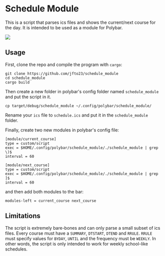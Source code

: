 # Schedule Module

This is a script that parses ics files and shows the current/next course
for the day. It is intended to be used as a module for Polybar.

![](https://raw.githubusercontent.com/jfto23/personal_website/gh-pages/assets/images/schedule_module_pic.png)

## Usage

First, clone the repo and compile the program with `cargo`:

```
git clone https://github.com/jfto23/schedule_module
cd schedule_module
cargo build
```

Then create a new folder in polybar's config folder named `schedule_module` and
put the script in it.

```
cp target/debug/schedule_module ~/.config/polybar/schedule_module/
```

Rename your `ics` file to `schedule.ics` and put it in the `schedule_module` folder.


Finally, create two new modules in polybar's config file:

```
[module/current_course]
type = custom/script
exec = $HOME/.config/polybar/schedule_module/./schedule_module | grep \)$
interval = 60

[module/next_course]
type = custom/script
exec = $HOME/.config/polybar/schedule_module/./schedule_module | grep ]$
interval = 60
```

and then add both modules to the bar:

```
modules-left = current_course next_course
```

## Limitations

The script is extremely bare-bones and can only parse a small subset of ics
files. Every course must have a `SUMMARY`, `DTSTART`, `DTEND` and `RRULE`.
`RRULE` must specify values for `BYDAY`, `UNTIL` and the frequency must be
`WEEKLY`. In other words, the script is only intended to work for weekly
school-like schedules.
